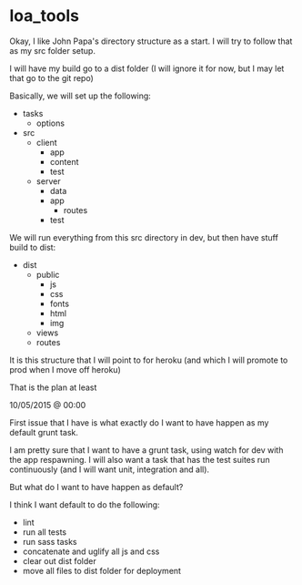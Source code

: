 # loa_tools

Okay, I like John Papa's directory structure as a start.  I will try to follow that as my src folder setup.

I will have my build go to a dist folder (I will ignore it for now, but I may let that go to the git repo)

Basically, we will set up the following:

- tasks
  - options
- src
  - client
    - app
    - content
    - test
  - server
    - data
    - app
      - routes
    - test

We will run everything from this src directory in dev, but then have stuff build to dist:

- dist
  - public
    - js
    - css
    - fonts
    - html
    - img
  - views
  - routes
  
It is this structure that I will point to for heroku (and which I will promote to prod when I move off heroku)

That is the plan at least


10/05/2015 @ 00:00

First issue that I have is what exactly do I want to have happen as my default grunt task.

I am pretty sure that I want to have a grunt task, using watch for dev with the app respawning.
I will also want a task that has the test suites run continuously (and I will want unit, integration and all).

But what do I want to have happen as default?

I think I want default to do the following:

* lint
* run all tests
* run sass tasks
* concatenate and uglify all js and css
* clear out dist folder
* move all files to dist folder for deployment
  